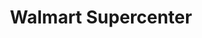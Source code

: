 ---
title: "Walmart Supercenter"
url: /fort-worth/walmart-supercenter-oakmont-boulevard/
shop: supermarket
---